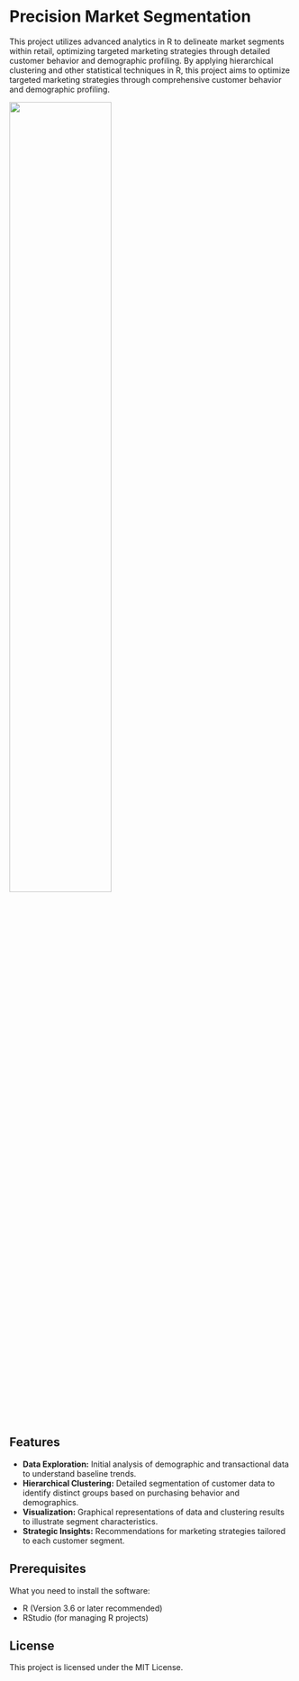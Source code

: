 # Precision Market Segmentation
This project utilizes advanced analytics in R to delineate market segments within retail, optimizing targeted marketing strategies through detailed customer behavior and demographic profiling. By applying hierarchical clustering and other statistical techniques in R, this project aims to optimize targeted marketing strategies through comprehensive customer behavior and demographic profiling.

<img src="https://github.com/SejalKankriya/customer-insight-clustering/assets/43418191/49cc4edf-9437-45bd-8bcd-d2bb8f50803c" width="60%" height="60%">

## Features

  * **Data Exploration:** Initial analysis of demographic and transactional data to understand baseline trends.
  * **Hierarchical Clustering:** Detailed segmentation of customer data to identify distinct groups based on purchasing behavior and demographics.
  * **Visualization:** Graphical representations of data and clustering results to illustrate segment characteristics.
  * **Strategic Insights:** Recommendations for marketing strategies tailored to each customer segment.

## Prerequisites
What you need to install the software:

  * R (Version 3.6 or later recommended)
  * RStudio (for managing R projects)

## License
This project is licensed under the MIT License.
